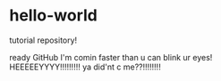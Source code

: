# hello-world
tutorial repository!


ready GitHub I'm comin faster than u can blink ur eyes!<br>
HEEEEEYYYY!!!!!!!!! ya did'nt c me??!!!!!!!!
